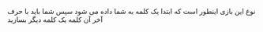 نوع این بازی اینطور است که ابتدا یک کلمه به شما داده می شود سپس شما باید با حرف آخر آن کلمه یک کلمه دیگر بسازید
